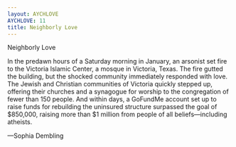 ```yaml
---
layout: AYCHLOVE
AYCHLOVE: 11
title: Neighborly Love
---
```


Neighborly Love

In the predawn hours of a Saturday morning in January, an arsonist set fire to the Victoria Islamic Center, a mosque in Victoria, Texas. The fire gutted the building, but the shocked community immediately responded with love. The Jewish and Christian communities of Victoria quickly stepped up, offering their churches and a synagogue for worship to the congregation of fewer than 150 people. And within days, a GoFundMe account set up to raise funds for rebuilding the uninsured structure surpassed the goal of $850,000, raising more than $1 million from people of all beliefs—including atheists.

—Sophia Dembling
